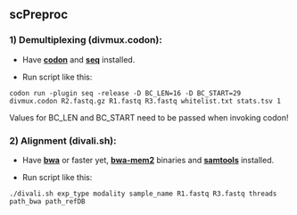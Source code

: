 ## scPreproc
### 1) Demultiplexing (divmux.codon):
- Have [**codon**](https://github.com/exaloop/codon#install) and [**seq**](https://github.com/exaloop/seq#installation) installed.

- Run script like this:

`codon run -plugin seq -release -D BC_LEN=16 -D BC_START=29 divmux.codon R2.fastq.gz R1.fastq R3.fastq whitelist.txt stats.tsv 1`

Values for BC_LEN and BC_START need to be passed when invoking codon!

### 2) Alignment (divali.sh):
- Have [**bwa**](https://github.com/lh3/bwa) or faster yet, [**bwa-mem2**](https://github.com/bwa-mem2/bwa-mem2) binaries and [**samtools**](https://github.com/samtools/samtools) installed.

- Run script like this:

`./divali.sh exp_type modality sample_name R1.fastq R3.fastq threads path_bwa path_refDB`
